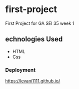 # first-project
First Project for GA SEI 35 week 1

## echnologies Used
- HTML
- Css

### Deployment
https://levani1111.github.io/
